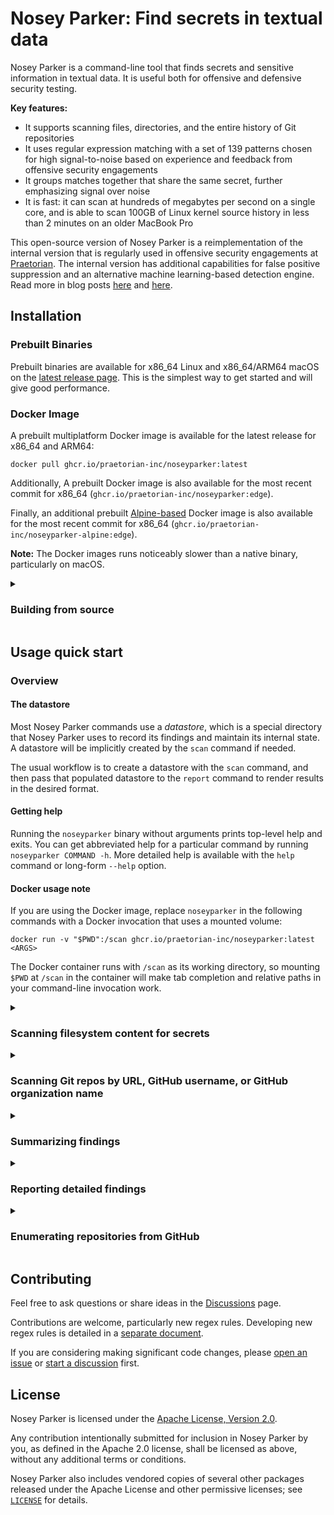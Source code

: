 # Nosey Parker: Find secrets in textual data

Nosey Parker is a command-line tool that finds secrets and sensitive information in textual data. It is useful both for offensive and defensive security testing.

**Key features:**
- It supports scanning files, directories, and the entire history of Git repositories
- It uses regular expression matching with a set of 139 patterns chosen for high signal-to-noise based on experience and feedback from offensive security engagements
- It groups matches together that share the same secret, further emphasizing signal over noise
- It is fast: it can scan at hundreds of megabytes per second on a single core, and is able to scan 100GB of Linux kernel source history in less than 2 minutes on an older MacBook Pro

This open-source version of Nosey Parker is a reimplementation of the internal version that is regularly used in offensive security engagements at [Praetorian](https://praetorian.com). The internal version has additional capabilities for false positive suppression and an alternative machine learning-based detection engine. Read more in blog posts [here](https://www.praetorian.com/blog/nosey-parker-ai-secrets-scanner-release/) and [here](https://www.praetorian.com/blog/six-months-of-finding-secrets-with-nosey-parker/).


## Installation

### Prebuilt Binaries

Prebuilt binaries are available for x86_64 Linux and x86_64/ARM64 macOS on the [latest release page](https://github.com/praetorian-inc/noseyparker/releases/latest).
This is the simplest way to get started and will give good performance.

### Docker Image

A prebuilt multiplatform Docker image is available for the latest release for x86_64 and ARM64:

```
docker pull ghcr.io/praetorian-inc/noseyparker:latest
```

Additionally, A prebuilt Docker image is also available for the most recent commit for x86_64 (`ghcr.io/praetorian-inc/noseyparker:edge`).

Finally, an additional prebuilt [Alpine-based](https://hub.docker.com/_/alpine) Docker image is also available for the most recent commit for x86_64 (`ghcr.io/praetorian-inc/noseyparker-alpine:edge`).

**Note:** The Docker images runs noticeably slower than a native binary, particularly on macOS.

<details>
<summary><h3>Building from source</h3></summary>

**1. Prerequisites**
This has been tested with several versions of Ubuntu Linux on x86_64 and with macOS on both x86_64 and ARM64.

Required dependencies:
- `cargo`: recommended approach: install from <https://rustup.rs>
- `cmake`: needed for building the `vectorscan-sys` crate and some other dependencies
- `git`: needed for embedding version information into the `noseyparker` CLI
- `sha256sum`: needed for computing digests (often provided by the `coreutils` package)
- `zsh`: needed for build scripts

**2. Build using the [`create-release.zsh`](scripts/create-release.zsh) script**
```
rm -rf release && ./scripts/create-release.zsh
```

If successful, this will produce a directory structure at `release` populated with release artifacts.
The command-line program will be at `release/bin/noseyparker`.
</details>

## Usage quick start

### Overview

#### The datastore
Most Nosey Parker commands use a _datastore_, which is a special directory that Nosey Parker uses to record its findings and maintain its internal state.
A datastore will be implicitly created by the `scan` command if needed.

The usual workflow is to create a datastore with the `scan` command, and then pass that populated datastore to the `report` command to render results in the desired format.

#### Getting help
Running the `noseyparker` binary without arguments prints top-level help and exits.
You can get abbreviated help for a particular command by running `noseyparker COMMAND -h`.
More detailed help is available with the `help` command or long-form `--help` option.


#### Docker usage note
If you are using the Docker image, replace `noseyparker` in the following commands with a Docker invocation that uses a mounted volume:

```
docker run -v "$PWD":/scan ghcr.io/praetorian-inc/noseyparker:latest <ARGS>
```

The Docker container runs with `/scan` as its working directory, so mounting `$PWD` at `/scan` in the container will make tab completion and relative paths in your command-line invocation work.


<details>
<summary><h3>Scanning filesystem content for secrets</h3></summary>

Nosey Parker has built-in support for scanning files, recursively scanning directories, and scanning the entire history of Git repositories.

For example, if you have a Git clone of [CPython](https://github.com/python/cpython) locally at `cpython.git`, you can scan its entire history with the `scan` command.
Nosey Parker will create a new datastore at `np.cpython` and saves its findings there.
(The name `np.cpython` is nonessential; it can be whatever you want.)
```
$ noseyparker scan --datastore np.cpython cpython.git
Found 28.30 GiB from 18 plain files and 427,712 blobs from 1 Git repos [00:00:04]
Scanning content  ████████████████████ 100%  28.30 GiB/28.30 GiB  [00:00:53]
Scanned 28.30 GiB from 427,730 blobs in 54 seconds (538.46 MiB/s); 4,904/4,904 new matches

 Rule                      Distinct Groups   Total Matches
───────────────────────────────────────────────────────────
 PEM-Encoded Private Key             1,076           1,192
 Generic Secret                        331             478
 netrc Credentials                      42           3,201
 Generic API Key                         2              31
 md5crypt Hash                           1               2

Run the `report` command next to show finding details.
```
</details>

<details>
<summary><h3>Scanning Git repos by URL, GitHub username, or GitHub organization name</h3></summary>

Nosey Parker can also scan Git repos that have not already been cloned to the local filesystem.
The `--git-url URL`, `--github-user NAME`, and `--github-org NAME` options to `scan` allow you to specify repositories of interest.

For example, to scan the Nosey Parker repo itself:
```
$ noseyparker scan --datastore np.noseyparker --git-url https://github.com/praetorian-inc/noseyparker
```

For example, to scan accessible repositories belonging to [`octocat`](https://github.com/octocat):
```
$ noseyparker scan --datastore np.noseyparker --github-user octocat
```

These input specifiers will use an optional GitHub token if available in the `NP_GITHUB_TOKEN` environment variable.
Providing an access token gives a higher API rate limit and may make additional repositories accessible to you.

See `noseyparker help scan` for more details.
</details>

<details>
<summary><h3>Summarizing findings</h3></summary>

Nosey Parker prints out a summary of its findings when it finishes
scanning.  You can also run this step separately:
```
$ noseyparker summarize --datastore np.cpython

 Rule                      Distinct Groups   Total Matches
───────────────────────────────────────────────────────────
 PEM-Encoded Private Key             1,076           1,192
 Generic Secret                        331             478
 netrc Credentials                      42           3,201
 Generic API Key                         2              31
 md5crypt Hash                           1               2
```

Additional output formats are supported, including JSON and JSON lines, via the `--format=FORMAT` option.
</details>


<details>
<summary><h3>Reporting detailed findings</h3></summary>

To see details of Nosey Parker's findings, use the `report` command.
This prints out a text-based report designed for human consumption:
```
$ noseyparker report --datastore np.cpython
Finding 1/1452: Generic API Key
Match: QTP4LAknlFml0NuPAbCdtvH4KQaokiQE
Showing 3/29 occurrences:

    Occurrence 1:
    Git repo: clones/cpython.git
    Blob: 04144ceb957f550327637878dd99bb4734282d07
    Lines: 70:61-70:100

        e buildbottest

        notifications:
          email: false
          webhooks:
            urls:
              - https://python.zulipchat.com/api/v1/external/travis?api_key=QTP4LAknlFml0NuPAbCdtvH4KQaokiQE&stream=core%2Ftest+runs
            on_success: change
            on_failure: always
          irc:
            channels:
              # This is set to a secure vari

    Occurrence 2:
    Git repo: clones/cpython.git
    Blob: 0e24bae141ae2b48b23ef479a5398089847200b3
    Lines: 174:61-174:100

        j4 -uall,-cpu"

        notifications:
          email: false
          webhooks:
            urls:
              - https://python.zulipchat.com/api/v1/external/travis?api_key=QTP4LAknlFml0NuPAbCdtvH4KQaokiQE&stream=core%2Ftest+runs
            on_success: change
            on_failure: always
          irc:
            channels:
              # This is set to a secure vari
...
```

(Note: the findings above are synthetic, invalid secrets.)
Additional output formats are supported, including JSON and JSON lines, via the `--format=FORMAT` option.
</details>

<details>
<summary><h3>Enumerating repositories from GitHub</h3></summary>

To list URLs for repositories belonging to GitHub users or organizations, use the `github repos list` command.
This command uses the GitHub REST API to enumerate repositories belonging to one or more users or organizations.
For example:
```
$ noseyparker github repos list --user octocat
https://github.com/octocat/Hello-World.git
https://github.com/octocat/Spoon-Knife.git
https://github.com/octocat/boysenberry-repo-1.git
https://github.com/octocat/git-consortium.git
https://github.com/octocat/hello-worId.git
https://github.com/octocat/linguist.git
https://github.com/octocat/octocat.github.io.git
https://github.com/octocat/test-repo1.git
```

An optional GitHub Personal Access Token can be provided via the `NP_GITHUB_TOKEN` environment variable.
Providing an access token gives a higher API rate limit and may make additional repositories accessible to you.

Additional output formats are supported, including JSON and JSON lines, via the `--format=FORMAT` option.

See `noseyparker help github` for more details.
</details>


## Contributing
Feel free to ask questions or share ideas in the [Discussions](https://github.com/praetorian-inc/noseyparker/discussions) page.

Contributions are welcome, particularly new regex rules.
Developing new regex rules is detailed in a [separate document](docs/RULES.md).

If you are considering making significant code changes, please [open an issue](https://github.com/praetorian-inc/noseyparker/issues/new) or [start a discussion](https://github.com/praetorian-inc/noseyparker/discussions/new/choose) first.


## License
Nosey Parker is licensed under the [Apache License, Version 2.0](LICENSE).

Any contribution intentionally submitted for inclusion in Nosey Parker by you, as defined in the Apache 2.0 license, shall be licensed as above, without any additional terms or conditions.

Nosey Parker also includes vendored copies of several other packages released under the Apache License and other permissive licenses; see [`LICENSE`](LICENSE) for details.
